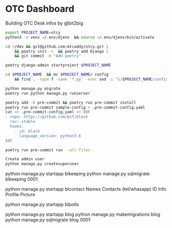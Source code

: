 # OTC Dashboard
Building OTC Desk infos by @bit2big

```bash
export PROJECT_NAME=otcy
python3 -m venv ~/.env/djenv  && source ~/.env/djenv/bin/activate
```
```bash
cd ~/dev && git@github.com:mtcaddy/otcy.git \
	&& poetry init -n  && poetry add Django \
	&& git commit -m "Add poetry"

```

```bash
poetry django-admin startproject $PROJECT_NAME
```
```bash
cd $PROJECT_NAME  && mv $PROJECT_NAME/ config
	&& find . -type f -name '*.py' -exec sed -i "s/$PROJECT_NAME/config/g" '{}' \;
```
```bash
python manage.py migrate
poetry run python manage.py runserver
```

```bash
poetry add -D pre-commit && poetry run pre-commit install
poetry run pre-commit sample-config > .pre-commit-config.yaml
cat >> .pre-commit-config.yaml << EOF
- repo: https://github.com/psf/black
  rev: stable
  hooks:
    - id: black
      language_version: python3.6
EOF
```

```bash
poetry run pre-commit run --all-files
```

```bash
Create admin user
python manage.py createsuperuser
```

python manage.py startapp blkeeping
	python manage.py sqlmigrate blkeeping 0001

python manage.py startapp blcontact
	Names
	Contacts (tel/whasapp)
	ID Info
	Profile Picture

 python manage.py startapp blpolls

 python manage.py startapp blog
 	python manage.py makemigrations blog
 	python manage.py sqlmigrate blog 0001
